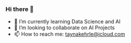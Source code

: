### Hi there 👋

<!--
**Taykehrle/Taykehrle** is a ✨ _special_ ✨ repository because its `README.md` (this file) appears on your GitHub profile.

Here are some ideas to get you started:
-->

- 🌱 I’m currently learning Data Science and AI
- 👯 I’m looking to collaborate on AI Projects
- 📫 How to reach me: taynakehrle@icloud.com


